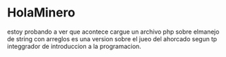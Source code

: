 # HolaMinero
estoy probando a ver que acontece
cargue un archivo php sobre elmanejo de string con arreglos es una  version sobre el jueo del ahorcado segun tp integgrador de introduccion a la programacion.

